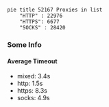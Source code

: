 
```mermaid
pie title 52167 Proxies in list
    "HTTP" : 22976
    "HTTPS": 6677
    "SOCKS" : 28420
```

### Some Info
#### Average Timeout

- mixed: 3.4s
- http: 1.5s
- https: 8.3s
- socks: 4.9s